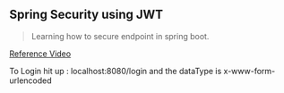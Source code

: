 
## Spring Security using JWT

> Learning how to secure endpoint in spring boot. 

[Reference Video](https://youtu.be/VVn9OG9nfH0)

To Login hit up : localhost:8080/login and the dataType is x-www-form-urlencoded
